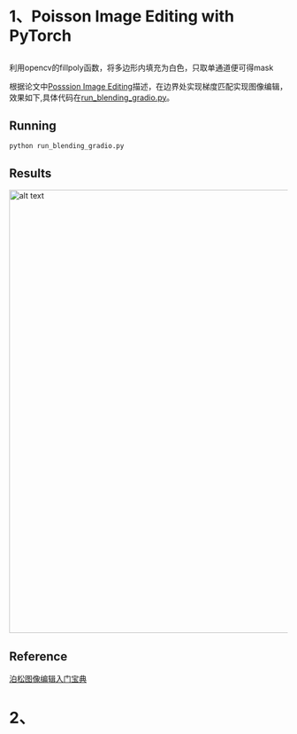 # 1、Poisson Image Editing with PyTorch
## 
利用opencv的fillpoly函数，将多边形内填充为白色，只取单通道便可得mask

根据论文中[Posssion Image Editing](./Poisson%20Image%20Editing.pdf)描述，在边界处实现梯度匹配实现图像编辑，效果如下,具体代码在[run_blending_gradio.py](./run_blending_gradio.py)。
## Running
    python run_blending_gradio.py

## Results
<img src="assignment2_1.gif/" alt="alt text" width="800">

## Reference
[泊松图像编辑入门宝典](https://buptjz.github.io/2014/03/17/poissonImageEditing)


# 2、

